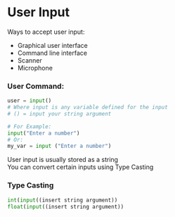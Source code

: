 # User Input
Ways to accept user input:   
* Graphical user interface
* Command line interface
* Scanner
* Microphone
### User Command:
```python
user = input()
# Where input is any variable defined for the input
# () = input your string argument

# For Example:
input("Enter a number")
# Or:
my_var = input ("Enter a number")
```
User input is usually stored as a string  
You can convert certain inputs using Type Casting
### Type Casting
```python
int(input((insert string argument))
float(input((insert string argument))
```
